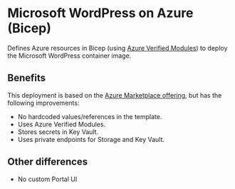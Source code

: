 # Microsoft WordPress on Azure (Bicep)

Defines Azure resources in Bicep (using [Azure Verified Modules](https://aka.ms/AVM)) to deploy the Microsoft WordPress container image.

## Benefits

This deployment is based on the [Azure Marketplace offering](https://portal.azure.com/#view/Microsoft_Azure_Marketplace/GalleryItemDetailsBladeNopdl/id/WordPress.WordPress/selectionMode~/false/resourceGroupId//resourceGroupLocation//dontDiscardJourney~/false/selectedMenuId/home/launchingContext~/%7B%22galleryItemId%22%3A%22WordPress.WordPress%22%2C%22source%22%3A%5B%22GalleryFeaturedMenuItemPart%22%2C%22VirtualizedTileDetails%22%5D%2C%22menuItemId%22%3A%22home%22%2C%22subMenuItemId%22%3A%22Search%20results%22%2C), but has the following improvements:

- No hardcoded values/references in the template.
- Uses Azure Verified Modules.
- Stores secrets in Key Vault.
- Uses private endpoints for Storage and Key Vault.

## Other differences

- No custom Portal UI
